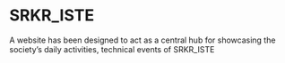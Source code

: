 # SRKR_ISTE
A website has been designed to act as a central hub for showcasing the society’s daily activities, technical events of SRKR_ISTE
